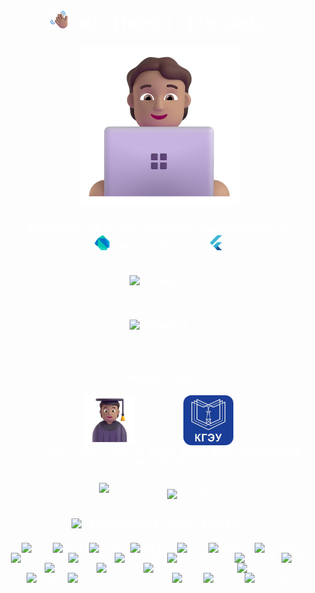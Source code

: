 <!--
**Forumbit/Forumbit** is a ✨ _special_ ✨ repository because its `README.md` (this file) appears on your GitHub profile.

Here are some ideas to get you started:

- 🔭 I’m currently working on ...
- 🌱 I’m currently learning ...
- 👯 I’m looking to collaborate on ...
- 🤔 I’m looking for help with ...
- 💬 Ask me about ...
- 📫 How to reach me: ...
- 😄 Pronouns: ...
- ⚡ Fun fact: ...
-->

<div align="center" style="color: white;font-family:Courier New">
    <h1> 
        <img src='https://github.com/Forumbit/Forumbit/blob/main/images/Waving%20Hand%20Medium%20Skin%20Tone.png?raw=true' width=32>
        Hi there! I'm Amir
    </h1>
    <img src='https://github.com/Forumbit/Forumbit/blob/main/images/Technologist%20Medium%20Skin%20Tone.png?raw=true'>
    <h3>
        Developer of cross-platform applications in 
        <br>
        <img src='https://raw.githubusercontent.com/devicons/devicon/55609aa5bd817ff167afce0d965585c92040787a/icons/dart/dart-original.svg' height=24>  Dart &  Flutter 
        <img src='https://raw.githubusercontent.com/devicons/devicon/55609aa5bd817ff167afce0d965585c92040787a/icons/flutter/flutter-original.svg' height=24>
        <br>
        <br>
        <p>
            <img align="center" src="https://github-readme-streak-stats.herokuapp.com/?user=forumbit&" alt="forumbit" />
        </p>
        <br>
        <p align="center"> 
            <img src="https://komarev.com/ghpvc/?username=forumbit&label=Profile%20views&color=0e75b6&style=flat" alt="forumbit" /> 
        </p>
    </h3>
    <br>
    <h2>
         About me
    </h2>
    <p style='text-align:center;'>    
        <img src='https://github.com/Forumbit/Forumbit/blob/main/images/Student%20Medium%20Skin%20Tone.png?raw=true' style='margin-right:30px;margin-left: auto;height:80px;width:80px'>
        <img src='https://github.com/Forumbit/Forumbit/blob/main/images/kgeu.gif?raw=true&border_radius=8' style="border-radius:13px; margin-left:40px; height:80px; width:80px; margin-right: auto;">
        <br>
        <span style=''>I'm student and study at <b>Kazan State Power Engineering University</b></span>
    </p>
    <p>
        <img align="center" src="https://github-readme-stats.vercel.app/api/top-langs?username=forumbit&show_icons=true&locale=en&layout=compact" alt="forumbit" height=200 style="margin-top:20;"/>
        &nbsp;
        <img align="center" src="https://github-readme-stats.vercel.app/api?username=forumbit&show_icons=true&locale=en" alt="forumbit" height=200 style="margin-top:20px;"/>
    </p>
    <h2><img src="https://github.com/Tarikul-Islam-Anik/Animated-Fluent-Emojis/blob/master/Emojis/Objects/Laptop.png?raw=true" height=24> Languages and Tools:</h2>


![C++](https://img.shields.io/badge/c++-%2300599C.svg?style=for-the-badge&logo=c%2B%2B&logoColor=white) 
![Dart](https://img.shields.io/badge/dart-%230175C2.svg?style=for-the-badge&logo=dart&logoColor=white) 
![HTML5](https://img.shields.io/badge/html5-%23E34F26.svg?style=for-the-badge&logo=html5&logoColor=white) 
![Kotlin](https://img.shields.io/badge/kotlin-%230095D5.svg?style=for-the-badge&logo=kotlin&logoColor=white) 
![Lua](https://img.shields.io/badge/lua-%232C2D72.svg?style=for-the-badge&logo=lua&logoColor=white) 
![Python](https://img.shields.io/badge/python-3670A0?style=for-the-badge&logo=python&logoColor=ffdd54) 
![Heroku](https://img.shields.io/badge/heroku-%23430098.svg?style=for-the-badge&logo=heroku&logoColor=white) 
![Firebase](https://img.shields.io/badge/firebase-%23039BE5.svg?style=for-the-badge&logo=firebase) 
![Django](https://img.shields.io/badge/django-%23092E20.svg?style=for-the-badge&logo=django&logoColor=white) 
![Flutter](https://img.shields.io/badge/Flutter-%2302569B.svg?style=for-the-badge&logo=Flutter&logoColor=white) 
![JavaScript](https://img.shields.io/badge/javascript-%23323330.svg?style=for-the-badge&logo=javascript&logoColor=%23F7DF1E) 
![GitHub](https://img.shields.io/badge/GitHub-%23121011.svg?style=for-the-badge&logo=github&logoColor=white) 
![IOS](https://img.shields.io/badge/IOS-%2320232a.svg?style=for-the-badge&logo=apple&logoColor=white) 
![ANDROID](https://img.shields.io/badge/android-%2320232a.svg?style=for-the-badge&logo=android&logoColor=%a4c639) ![SQLite](https://img.shields.io/badge/sqlite-%2307405e.svg?style=for-the-badge&logo=sqlite&logoColor=white) 
![Adobe Photoshop](https://img.shields.io/badge/adobephotoshop-%2331A8FF.svg?style=for-the-badge&logo=adobephotoshop&logoColor=white) 
![Canva](https://img.shields.io/badge/Canva-%2300C4CC.svg?style=for-the-badge&logo=Canva&logoColor=white) 	
![Figma](https://img.shields.io/badge/figma-%23F24E1E.svg?style=for-the-badge&logo=figma&logoColor=white) 
![Adobe Illustrator](https://img.shields.io/badge/adobeillustrator-%23FF9A00.svg?style=for-the-badge&logo=adobeillustrator&logoColor=white) 
![GIT](https://img.shields.io/badge/Git-fc6d26?style=for-the-badge&logo=git&logoColor=white) 
![CMake](https://img.shields.io/badge/CMake-%23008FBA.svg?style=for-the-badge&logo=cmake&logoColor=white) 
![Postman](https://img.shields.io/badge/Postman-FF6C37?style=for-the-badge&logo=postman&logoColor=white)
